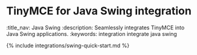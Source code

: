 # TinyMCE for Java Swing integration
:title_nav: Java Swing
:description: Seamlessly integrates TinyMCE into Java Swing applications.
:keywords: integration integrate java swing

{% include integrations/swing-quick-start.md %}
